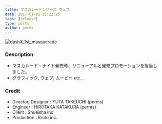 ```yaml
---
title: マスカレードシリーズ ウェブ
date: 2017-01-01 15:22:25
tags: [release]
type: posts
author: perms
---
```


![dashX_1st_masquerade](/img/works/masquerade.png 'masquerade')

### Description

* マスカレード・ナイト発売時、リニューアルと発売プロモーションを担当しました。
* グラフィック, ウェブ, ムービー etc...

<!-- ### Award
- WIRED CREATIVE HACK AWARD BEST PRESENTATION (2014) -->

### Credit

* Director, Designer : YUTA TAKEUCHI (perms)
* Engineer : HIROTAKA KATAKURA (perms)
* Client : Shueisha inc.
* Production : Bruto inc.

<!-- ### Demo Movie
<iframe src="https://player.vimeo.com/video/83606253" width="720" height="405" frameborder="0" webkitallowfullscreen mozallowfullscreen allowfullscreen></iframe> -->
